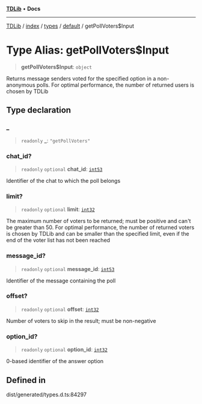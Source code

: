 [**TDLib**](../../../../../../README.md) • **Docs**

***

[TDLib](../../../../../../modules.md) / [index](../../../../../README.md) / [types](../../../README.md) / [default](../README.md) / getPollVoters$Input

# Type Alias: getPollVoters$Input

> **getPollVoters$Input**: `object`

Returns message senders voted for the specified option in a non-anonymous polls. For optimal performance, the number of returned users is chosen by TDLib

## Type declaration

### \_

> `readonly` **\_**: `"getPollVoters"`

### chat\_id?

> `readonly` `optional` **chat\_id**: [`int53`](int53.md)

Identifier of the chat to which the poll belongs

### limit?

> `readonly` `optional` **limit**: [`int32`](int32.md)

The maximum number of voters to be returned; must be positive and can't be greater than 50. For optimal performance, the number of returned voters is chosen by TDLib and can be smaller than the specified limit, even if the end of the voter list has not been reached

### message\_id?

> `readonly` `optional` **message\_id**: [`int53`](int53.md)

Identifier of the message containing the poll

### offset?

> `readonly` `optional` **offset**: [`int32`](int32.md)

Number of voters to skip in the result; must be non-negative

### option\_id?

> `readonly` `optional` **option\_id**: [`int32`](int32.md)

0-based identifier of the answer option

## Defined in

dist/generated/types.d.ts:84297

